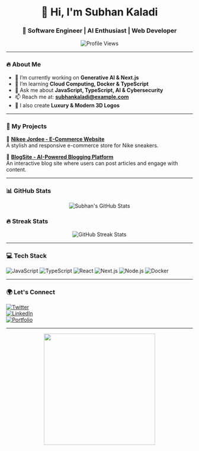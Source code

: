 <h1 align="center">👋 Hi, I'm Subhan Kaladi</h1>
<h3 align="center">🚀 Software Engineer | AI Enthusiast | Web Developer</h3>

<p align="center">
  <img src="https://komarev.com/ghpvc/?username=subhankaladi&color=blue" alt="Profile Views" />
</p>

---

### 🔥 About Me  
- 🔭 I’m currently working on **Generative AI & Next.js**  
- 🌱 I’m learning **Cloud Computing, Docker & TypeScript**  
- 💬 Ask me about **JavaScript, TypeScript, AI & Cybersecurity**  
- 📫 Reach me at: **subhankaladi@example.com**  
- 🎨 I also create **Luxury & Modern 3D Logos**  

---

### 📂 My Projects  
🚀 [**Nikee Jordee - E-Commerce Website**](https://github.com/subhankaladi/nikeejordee)  
A stylish and responsive e-commerce store for Nike sneakers.  

📝 [**BlogSite - AI-Powered Blogging Platform**](https://github.com/subhankaladi/blogsite)  
An interactive blog site where users can post articles and engage with content.  

---

### 📊 GitHub Stats  
<p align="center">
  <img src="https://github-readme-stats.vercel.app/api?username=subhankaladi&show_icons=true&theme=radical" alt="Subhan's GitHub Stats" />
</p>

### 🔥 Streak Stats  
<p align="center">
  <img src="https://streak-stats.demolab.com/?user=subhankaladi&theme=radical" alt="GitHub Streak Stats" />
</p>

---

### 💻 Tech Stack  
![JavaScript](https://img.shields.io/badge/JavaScript-F7DF1E?style=for-the-badge&logo=javascript&logoColor=black)
![TypeScript](https://img.shields.io/badge/TypeScript-3178C6?style=for-the-badge&logo=typescript&logoColor=white)
![React](https://img.shields.io/badge/React-61DAFB?style=for-the-badge&logo=react&logoColor=black)
![Next.js](https://img.shields.io/badge/Next.js-000000?style=for-the-badge&logo=nextdotjs&logoColor=white)
![Node.js](https://img.shields.io/badge/Node.js-339933?style=for-the-badge&logo=nodedotjs&logoColor=white)
![Docker](https://img.shields.io/badge/Docker-2496ED?style=for-the-badge&logo=docker&logoColor=white)

---

### 🌍 Let's Connect  
[![Twitter](https://img.shields.io/twitter/follow/subhankaladi?style=social)](https://twitter.com/subhankaladi)  
[![LinkedIn](https://img.shields.io/badge/LinkedIn-Connect-blue)](https://linkedin.com/in/subhankaladi)  
[![Portfolio](https://img.shields.io/badge/Portfolio-Visit-red)](https://yourwebsite.com)  

---

<p align="center">
  <img src="https://media.giphy.com/media/QTfX9Ejfra3ZmNxh6B/giphy.gif" width="300px">
</p>
